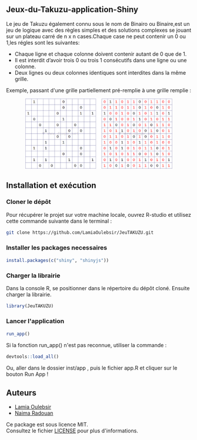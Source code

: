 ## Jeux-du-Takuzu-application-Shiny

Le jeu de Takuzu également connu sous le nom de Binairo ou Binaire,est un jeu de logique avec des règles simples et des solutions complexes se jouant sur un plateau carré de  n x n cases.Chaque case ne peut contenir un 0 ou 1,les régles sont les suivantes:
- Chaque ligne et chaque colonne doivent contenir autant de 0 que de 1.
- Il est interdit d’avoir trois 0 ou trois 1 consécutifs dans une ligne ou une colonne.
- Deux lignes ou deux colonnes identiques sont interdites dans la même grille.

Exemple, passant d'une grille partiellement pré-remplie à une grille remplie :
<div align="center">
  <img src="image/takuzu.png" width="400">
</div>


## Installation et exécution

### Cloner le dépôt
Pour récupérer le projet sur votre machine locale, ouvrez R-studio et utilisez cette commande suivante dans le terminal :

```sh
git clone https://github.com/LamiaOulebsir/JeuTAKUZU.git
```
### Installer les packages necessaires

```r
install.packages(c("shiny", "shinyjs"))
```

### Charger la librairie
Dans la console R, se positionner dans le répertoire du dépôt cloné. Ensuite charger la librairie.

```r
library(JeuTAKUZU)
```

### Lancer l'application

```r
run_app()
```
Si la fonction run_app() n'est pas reconnue, utiliser la commande :

```r
devtools::load_all()
```

Ou, aller dans le dossier inst/app , puis le fichier app.R et cliquer sur le bouton Run App !


## Auteurs
- [Lamia Oulebsir](https://github.com/LamiaOulebsir)
- [Naima Radouan](https://github.com/NaimaRadouan)

Ce package est sous licence MIT.  
Consultez le fichier [LICENSE](LICENSE) pour plus d'informations.

